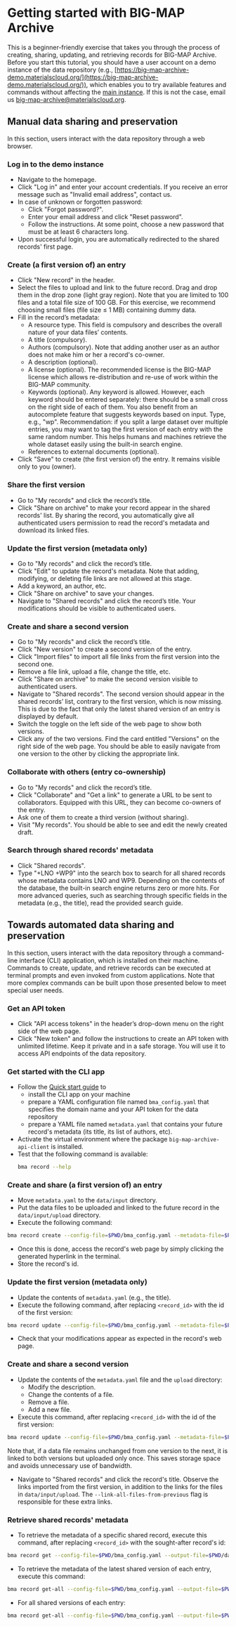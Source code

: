 # Getting started with BIG-MAP Archive

This is a beginner-friendly exercise that takes you through the process of creating, sharing, updating, and retrieving records for BIG-MAP Archive. Before you start this tutorial, you should have a user account on a demo instance of the data repository (e.g., [https://big-map-archive-demo.materialscloud.org/](https://big-map-archive-demo.materialscloud.org/)), which enables you to try available features and commands without affecting the [main instance](https://archive.big-map.eu/). If this is not the case, email us big-map-archive@materialscloud.org.

## Manual data sharing and preservation

In this section, users interact with the data repository through a web browser.

### Log in to the demo instance

- Navigate to the homepage.
- Click "Log in" and enter your account credentials. If you receive an error message such as "Invalid email address", contact us.
- In case of unknown or forgotten password:
  - Click "Forgot password?". 
  - Enter your email address and click "Reset password".
  - Follow the instructions. At some point, choose a new password that must be at least 6 characters long.
- Upon successful login, you are automatically redirected to the shared records' first page.

### Create (a first version of) an entry

- Click "New record" in the header.
- Select the files to upload and link to the future record. Drag and drop them in the drop zone (light gray region). 
Note that you are limited to 100 files and a total file size of 100 GB. 
For this exercise, we recommend choosing small files (file size ≤ 1 MB) containing dummy data.
- Fill in the record’s metadata:
  - A resource type. This field is compulsory and describes the overall nature of your data files’ contents.
  - A title (compulsory).
  - Authors (compulsory). Note that adding another user as an author does not make him or her a record's co-owner.
  - A description (optional).
  - A license (optional). The recommended license is the BIG-MAP license which allows re-distribution and re-use of work within the BIG-MAP community.
  - Keywords (optional). Any keyword is allowed. However, each keyword should be entered separately: there should be a small cross on the right side of each of them. You also benefit from an autocomplete feature that suggests keywords based on input. Type, e.g., "wp". Recommendation: if you split a large dataset over multiple entries, you may want to tag the first version of each entry with the same random number. This helps humans and machines retrieve the whole dataset easily using the built-in search engine. 
  - References to external documents (optional).
- Click "Save" to create (the first version of) the entry. It remains visible only to you (owner).

### Share the first version

- Go to "My records" and click the record’s title.
- Click "Share on archive" to make your record appear in the shared records' list. By sharing the record, you automatically give all authenticated users permission to read the record's metadata and download its linked files.  

### Update the first version (metadata only)

- Go to "My records" and click the record’s title.
- Click "Edit" to update the record's metadata. Note that adding, modifying, or deleting file links are not allowed at this stage.
- Add a keyword, an author, etc.
- Click "Share on archive" to save your changes.
- Navigate to "Shared records" and click the record’s title. Your modifications should be visible to authenticated users.

### Create and share a second version

- Go to "My records" and click the record’s title.
- Click "New version" to create a second version of the entry.
- Click "Import files" to import all file links from the first version into the second one.
- Remove a file link, upload a file, change the title, etc.
- Click "Share on archive" to make the second version visible to authenticated users. 
- Navigate to "Shared records". The second version should appear in the shared records’ list, contrary to the first version, which is now missing. This is due to the fact that only the latest shared version of an entry is displayed by default. 
- Switch the toggle on the left side of the web page to show both versions. 
- Click any of the two versions. Find the card entitled "Versions" on the right side of the web page. You should be able to easily navigate from one version to the other by clicking the appropriate link.

### Collaborate with others (entry co-ownership)

- Go to "My records" and click the record’s title.
- Click "Collaborate" and "Get a link" to generate a URL to be sent to collaborators. Equipped with this URL, they can become co-owners of the entry.
- Ask one of them to create a third version (without sharing).
- Visit "My records". You should be able to see and edit the newly created draft.

### Search through shared records' metadata

- Click "Shared records".
- Type "+LNO +WP9" into the search box to search for all shared records whose metadata contains LNO and WP9. Depending on the contents of the database, the built-in search engine returns zero or more hits. For more advanced queries, such as searching through specific fields in the metadata (e.g., the title), read the provided search guide.

## Towards automated data sharing and preservation

In this section, users interact with the data repository through a command-line interface (CLI) application, which is installed on their machine. Commands to create, update, and retrieve records can be executed at terminal prompts and even invoked from custom applications. Note that more complex commands can be built upon those presented below to meet special user needs.

### Get an API token

- Click "API access tokens" in the header’s drop-down menu on the right side of the web page.
- Click "New token" and follow the instructions to create an API token with unlimited lifetime. Keep it private and in a safe storage. You will use it to access API endpoints of the data repository.

### Get started with the CLI app

- Follow the [Quick start guide](https://github.com/materialscloud-org/big-map-archive-api-client#quick-start) to
  - install the CLI app on your machine
  - prepare a YAML configuration file named `bma_config.yaml` that specifies the domain name and your API token for the data repository
  - prepare a YAML file named `metadata.yaml` that contains your future record's metadata (its title, its list of authors, etc).
- Activate the virtual environment where the package `big-map-archive-api-client` is installed.
- Test that the following command is available:
  ```bash
  bma record --help
  ```
  
### Create and share (a first version of) an entry

- Move `metadata.yaml` to the `data/input` directory.
- Put the data files to be uploaded and linked to the future record in the `data/input/upload` directory.
- Execute the following command:
```bash
bma record create --config-file=$PWD/bma_config.yaml --metadata-file=$PWD/data/input/metadata.yaml --data-files=$PWD/data/input/upload --publish
```
- Once this is done, access the record's web page by simply clicking the generated hyperlink in the terminal.
- Store the record's id.

### Update the first version (metadata only)

- Update the contents of `metadata.yaml` (e.g., the title).
- Execute the following command, after replacing `<record_id>` with the id of the first version:
```bash
bma record update --config-file=$PWD/bma_config.yaml --metadata-file=$PWD/data/input/metadata.yaml --data-files=$PWD/data/input/upload --record-id=<record_id> --update-only
```
- Check that your modifications appear as expected in the record's web page.

### Create and share a second version

- Update the contents of the `metadata.yaml` file and the `upload` directory:
  - Modify the description.
  - Change the contents of a file.
  - Remove a file.
  - Add a new file.
- Execute this command, after replacing `<record_id>` with the id of the first version:
```bash
bma record update --config-file=$PWD/bma_config.yaml --metadata-file=$PWD/data/input/metadata.yaml --data-files=$PWD/data/input/upload --record-id=<record_id> --link-all-files-from-previous --publish
```
Note that, if a data file remains unchanged from one version to the next, it is linked to both versions but uploaded only once. This saves storage space and avoids unnecessary use of bandwidth.
- Navigate to "Shared records" and click the record's title. Observe the links imported from the first version, in addition to the links for the files in `data/input/upload`. The `--link-all-files-from-previous` flag is responsible for these extra links.

### Retrieve shared records' metadata

- To retrieve the metadata of a specific shared record, execute this command, after replacing `<record_id>` with the sought-after record's id:
```bash
bma record get --config-file=$PWD/bma_config.yaml --output-file=$PWD/data/output/metadata.json --record-id=<record_id>
```
- To retrieve the metadata of the latest shared version of each entry, execute this command:
```bash
bma record get-all --config-file=$PWD/bma_config.yaml --output-file=$PWD/data/output/metadata.json
```
- For all shared versions of each entry:
```bash
bma record get-all --config-file=$PWD/bma_config.yaml --output-file=$PWD/data/output/metadata.json --all-versions
```
